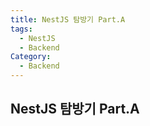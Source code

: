 ```yaml
---
title: NestJS 탐방기 Part.A
tags: 
  - NestJS
  - Backend
Category:
  - Backend
---
```


## NestJS 탐방기 Part.A

